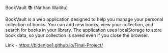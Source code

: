 BookVault 📚 (Nathan Waititu)

BookVault is a web application designed to help you manage your personal collection of books. 
You can add new books, view your collection, and search for books in your library. The application 
uses localStorage to store book data, so your collection is saved even if you close the browser.

Link - https://bidenjoe1.github.io/Final-Project/
